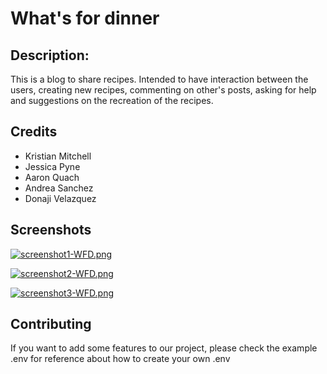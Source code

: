# What's for dinner

## Description:

This is a blog to share recipes. Intended to have interaction between the users, creating new recipes, commenting on other's posts, asking for help and suggestions on the recreation of the recipes.

## Credits

- Kristian Mitchell
- Jessica Pyne
- Aaron Quach
- Andrea Sanchez
- Donaji Velazquez

## Screenshots

[![screenshot1-WFD.png](https://i.postimg.cc/1zyzHBLT/screenshot1-WFD.png)](https://postimg.cc/gxBdcVcq)

[![screenshot2-WFD.png](https://i.postimg.cc/pX88c06X/screenshot2-WFD.png)](https://postimg.cc/3d8ddZhP)

[![screenshot3-WFD.png](https://i.postimg.cc/FR7kyGSv/screenshot3-WFD.png)](https://postimg.cc/LYFsRtvQ)

## Contributing

If you want to add some features to our project, please check the example .env for reference about how to create your own .env
